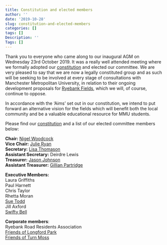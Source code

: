 ```yaml
---
title: Constitution and elected members
author: ''
date: '2019-10-28'
slug: constitution-and-elected-members
categories: []
tags: []
Description: ''
Tags: []
---
```


Thank you to everyone who came along to our inaugural AGM on Wednesday 23rd October 2019. It was a really well attended meeting where we formally adopted our <a href="https://docs.google.com/file/d/1MwldKw1ou4gnkkpGo16zzqgIb1kYmEPq/edit?usp=docslist_api&filetype=msword" target="_blank">constitution</a> and elected our committee. We are very pleased to say that we are now a legally constituted group and as such will be seeking to be involved at every stage of consultations with Manchester Metropolitan University, in relation to their ongoing development proposals for <a href="https://www2.mmu.ac.uk/ryebank-fields" target="_blank">Ryebank Fields</a>, which we will, of course, continue to oppose.

In accordance with the ‘Aims’ set out in our constitution, we intend to put forward an alternative vision for the fields which will benefit both the local community and be a valuable educational resource for MMU students.

Please find our <a href="https://docs.google.com/file/d/1MwldKw1ou4gnkkpGo16zzqgIb1kYmEPq/edit?usp=docslist_api&filetype=msword" target="_blank">constitution</a> and a list of our elected committee members below:         

**Chair:** <a href="https://twitter.com/njw3000" target="_blank">Nigel Woodcock</a>          
**Vice Chair:** <a href="https://twitter.com/JulezRyan" target="_blank">Julie Ryan</a>            
**Secretary:** <a href="https://twitter.com/LisaThomason19" target="_blank">Lisa Thomason</a>           
**Assistant Secretary:** Deirdre Lewis     
**Treasurer:** <a href="https://uk.linkedin.com/in/jason-johnson-55177b172" target="_blank">Jason Johnson</a>         
**Assistant Treasurer:** <a href="https://twitter.com/gilly_partridge" target="_blank">Gillian Partridge</a>       

**Executive Members:**     
Laura Griffiths     
Paul Harnett    
Chris Taylor    
Rhetta Moran     
<a href="https://twitter.com/sue_toddy" target="_blank">Sue Todd</a>     
Jill Axford    
<a href="https://twitter.com/swifty_bell" target="_blank">Swifty Bell</a>     

**Corporate members**:     
Ryebank Road Residents Association      
<a href="http://friendsoflongfordpark.org.uk/" target="_blank">Friends of Longford Park</a>    
<a href="https://ourturnmoss.org" target="_blank">Friends of Turn Moss</a>    



